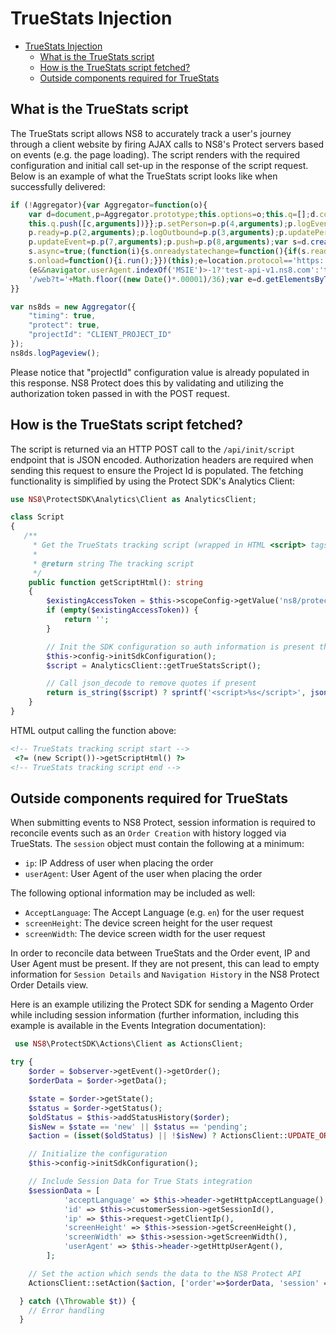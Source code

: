 # TrueStats Injection

- [TrueStats Injection](#truestats-injection)
  - [What is the TrueStats script](#what-is-the-truestats-script)
  - [How is the TrueStats script fetched?](#how-is-the-truestats-script-fetched)
  - [Outside components required for TrueStats](#outside-components-required-for-truestats)

## What is the TrueStats script

The TrueStats script allows NS8 to accurately track a user's journey through a client website by firing AJAX calls to NS8's Protect servers based on events (e.g. the page loading). The script renders with the required configuration and initial call set-up in the response of the script request. Below is an example of what the TrueStats script looks like when successfully delivered:

```js
if (!Aggregator){var Aggregator=function(o){
    var d=document,p=Aggregator.prototype;this.options=o;this.q=[];d.cookie='__na_c=1';p.p=function(c){return function(){
    this.q.push([c,arguments])}};p.setPerson=p.p(4,arguments);p.logEvent=p.p(0,arguments);p.logPageview=p.p(1,arguments);
    p.ready=p.p(2,arguments);p.logOutbound=p.p(3,arguments);p.updatePerson=p.p(5,arguments);p.updateSession=p.p(6,arguments);
    p.updateEvent=p.p(7,arguments);p.push=p.p(8,arguments);var s=d.createElement('script');s.type='text/javascript';
    s.async=true;(function(i){s.onreadystatechange=function(){if(s.readyState=='loaded'||s.readyState=='complete'){i.run();}};
    s.onload=function(){i.run();}})(this);e=location.protocol=='https:';s.src='http'+(e?'s://':'://')+
    (e&&navigator.userAgent.indexOf('MSIE')>-1?'test-api-v1.ns8.com':'test-api-v1.ns8.com').replace('{0}',o.projectId)+
    '/web?t='+Math.floor((new Date()*.00001)/36);var e=d.getElementsByTagName('script')[0];e.parentNode.insertBefore(s,e);
}}

var ns8ds = new Aggregator({
    "timing": true,
    "protect": true,
    "projectId": "CLIENT_PROJECT_ID"
});
ns8ds.logPageview();
```

Please notice that "projectId" configuration value is already populated in this response. NS8 Protect does this by validating and utilizing the authorization token passed in with the POST request.

## How is the TrueStats script fetched?

The script is returned via an HTTP POST call to the `/api/init/script` endpoint that is JSON encoded. Authorization headers are required when sending this request to ensure the Project Id is populated. The fetching functionality is simplified by using the Protect SDK's Analytics Client:

```php
use NS8\ProtectSDK\Analytics\Client as AnalyticsClient;

class Script
{
   /**
     * Get the TrueStats tracking script (wrapped in HTML <script> tags).
     *
     * @return string The tracking script
     */
    public function getScriptHtml(): string
    {
        $existingAccessToken = $this->scopeConfig->getValue('ns8/protect/token');
        if (empty($existingAccessToken)) {
            return '';
        }

        // Init the SDK configuration so auth information is present then fetch the script
        $this->config->initSdkConfiguration();
        $script = AnalyticsClient::getTrueStatsScript();

        // Call json_decode to remove quotes if present
        return is_string($script) ? sprintf('<script>%s</script>', json_decode($script)) : '';
    }
}
```

HTML output calling the function above:

```html
<!-- TrueStats tracking script start -->
 <?= (new Script())->getScriptHtml() ?>
<!-- TrueStats tracking script end -->
```

## Outside components required for TrueStats

When submitting events to NS8 Protect, session information is required to reconcile events such as  an `Order Creation` with history logged via TrueStats. The `session` object must contain the following at a minimum:

* `ip`: IP Address of user when placing the order
* `userAgent`: User Agent of the user when placing the order

The following optional information may be included as well:

* `AcceptLanguage`: The Accept Language (e.g. `en`) for the user request
* `screenHeight`: The device screen height for the user request
* `screenWidth`: The device screen width for the user request

In order to reconcile data between TrueStats and the Order event, IP and User Agent must be present. If they are not present, this can lead to empty information for `Session Details` and `Navigation History` in the NS8 Protect Order Details view.

Here is an example utilizing the Protect SDK for sending a Magento Order while including session information (further information, including this example is available in the Events Integration documentation):

```php
 use NS8\ProtectSDK\Actions\Client as ActionsClient;

try {
    $order = $observer->getEvent()->getOrder();
    $orderData = $order->getData();

    $state = $order->getState();
    $status = $order->getStatus();
    $oldStatus = $this->addStatusHistory($order);
    $isNew = $state == 'new' || $status == 'pending';
    $action = (isset($oldStatus) || !$isNew) ? ActionsClient::UPDATE_ORDER_STATUS_ACTION :  ActionsClient::CREATE_ORDER_ACTION;

    // Initialize the configuration
    $this->config->initSdkConfiguration();

    // Include Session Data for True Stats integration
    $sessionData = [
            'acceptLanguage' => $this->header->getHttpAcceptLanguage(),
            'id' => $this->customerSession->getSessionId(),
            'ip' => $this->request->getClientIp(),
            'screenHeight' => $this->session->getScreenHeight(),
            'screenWidth' => $this->session->getScreenWidth(),
            'userAgent' => $this->header->getHttpUserAgent(),
        ];

    // Set the action which sends the data to the NS8 Protect API
    ActionsClient::setAction($action, ['order'=>$orderData, 'session' => $sessionData]);

  } catch (\Throwable $t)) {
    // Error handling
  }
```

